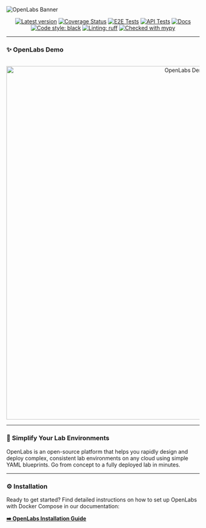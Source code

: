 ![OpenLabs Banner](https://github.com/user-attachments/assets/752fab1b-8414-4529-a162-1b3275f3c2ee)

<p align="center">
<a href="https://github.com/OpenLabsHQ/OpenLabs/releases"><img alt="Latest version" src="https://img.shields.io/github/v/release/OpenLabsHQ/OpenLabs"></a>
<a href="https://coveralls.io/github/OpenLabsHQ/OpenLabs"><img src="https://coveralls.io/repos/github/OpenLabsHQ/OpenLabs/badge.svg?branch=main" alt="Coverage Status" /></a>
<a href="https://github.com/OpenLabsHQ/OpenLabs"><img alt="E2E Tests" src="https://img.shields.io/github/actions/workflow/status/OpenLabsHQ/OpenLabs/e2e_tests.yml?branch=main&label=E2E%20Tests"></a>
<a href="https://github.com/OpenLabsHQ/OpenLabs"><img alt="API Tests" src="https://img.shields.io/github/actions/workflow/status/OpenLabsHQ/OpenLabs/api_tests.yml?branch=main&label=API%20Tests"></a>
<a href="https://github.com/OpenLabsHQ/OpenLabs"><img alt="Docs" src="https://img.shields.io/github/actions/workflow/status/OpenLabsHQ/OpenLabs/mdbook.yml?branch=main&label=Docs"></a>
<a href="https://github.com/psf/black"><img alt="Code style: black" src="https://img.shields.io/badge/code%20style-black-000000.svg"></a>
<a href="https://github.com/astral-sh/ruff"><img alt="Linting: ruff" src="https://img.shields.io/endpoint?url=https://raw.githubusercontent.com/astral-sh/ruff/main/assets/badge/v2.json"></a>
<a href="https://mypy-lang.org/"><img alt="Checked with mypy" src="https://www.mypy-lang.org/static/mypy_badge.svg"></a>
</p>

---

### ✨ OpenLabs Demo

<p align="center">
  <img src="https://github.com/user-attachments/assets/2e1d59f8-bc79-41bd-b04c-757c8af94ee9" alt="OpenLabs Demo" width="920"/>
</p>

---

### 🚀 Simplify Your Lab Environments

OpenLabs is an open-source platform that helps you rapidly design and deploy complex, consistent lab environments on any cloud using simple YAML blueprints. Go from concept to a fully deployed lab in minutes.

---

### ⚙️ Installation

Ready to get started? Find detailed instructions on how to set up OpenLabs with Docker Compose in our documentation:

**[➡️ OpenLabs Installation Guide](https://docs.openlabs.sh/guides/installation.html)**

